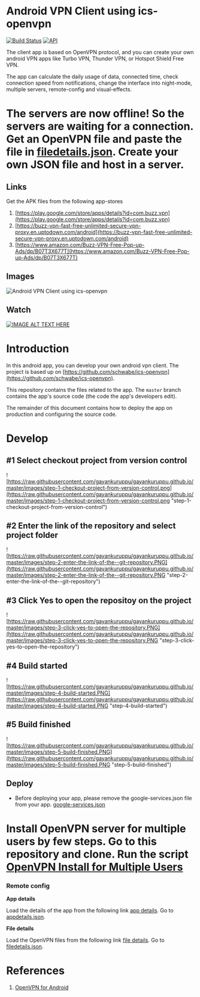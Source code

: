 # Android VPN Client using ics-openvpn
[![Build Status](https://travis-ci.org/gayankuruppu/android-vpn-client-ics-openvpn.svg?branch=master)](https://travis-ci.org/gayankuruppu/android-vpn-client-ics-openvpn) [![API](https://img.shields.io/badge/API-21%2B-brightgreen.svg?style=flat)](https://android-arsenal.com/api?level=21) 

The client app is based on OpenVPN protocol, and you can create your own android VPN apps like Turbo VPN, Thunder VPN, or Hotspot Shield Free VPN.

The app can calculate the daily usage of data, connected time, check connection speed from notifications, change the interface into night-mode, multiple servers, remote-config and visual-effects.

# The servers are now offline! So the servers are waiting for a connection. Get an OpenVPN file and paste the file in [filedetails.json](https://gayankuruppu.github.io/oml/buzz/filedetails.json). Create your own JSON file and host in a server.

## Links

Get the APK files from the following app-stores
1. [https://play.google.com/store/apps/details?id=com.buzz.vpn](https://play.google.com/store/apps/details?id=com.buzz.vpn)
2. [https://buzz-vpn-fast-free-unlimited-secure-vpn-proxy.en.uptodown.com/android](https://buzz-vpn-fast-free-unlimited-secure-vpn-proxy.en.uptodown.com/android)
3. [https://www.amazon.com/Buzz-VPN-Free-Pop-up-Ads/dp/B07T3X677T](https://www.amazon.com/Buzz-VPN-Free-Pop-up-Ads/dp/B07T3X677T)

## Images
![Android VPN Client using ics-openvpn](https://lh3.googleusercontent.com/yvUkS8eVus7uFmN29-A-xGWihG_4JyizZ-09X4rpjsoxL7tJH3vKFsvfRsD78dnfKFE=w1366-h657-rw "Android VPN Client using ics-openvpn")

## Watch
[![IMAGE ALT TEXT HERE](https://img.youtube.com/vi/1ms4mxEw378/0.jpg)](https://www.youtube.com/watch?v=1ms4mxEw378)

# Introduction

In this android app, you can develop your own android vpn client. The project is based up on [https://github.com/schwabe/ics-openvpn](https://github.com/schwabe/ics-openvpn).

This repository contains the files related to the app. The `master` branch contains the app's source code (the code the app's developers edit).

The remainder of this document contains how to deploy the app on production and configuring the source code.

# Develop

## #1 Select checkout project from version control
![https://raw.githubusercontent.com/gayankuruppu/gayankuruppu.github.io/master/images/step-1-checkout-project-from-version-control.png](https://raw.githubusercontent.com/gayankuruppu/gayankuruppu.github.io/master/images/step-1-checkout-project-from-version-control.png "step-1-checkout-project-from-version-control")

## #2 Enter the link of the repository and select project folder
![https://raw.githubusercontent.com/gayankuruppu/gayankuruppu.github.io/master/images/step-2-enter-the-link-of-the--git-repository.PNG](https://raw.githubusercontent.com/gayankuruppu/gayankuruppu.github.io/master/images/step-2-enter-the-link-of-the--git-repository.PNG "step-2-enter-the-link-of-the--git-repository")

## #3 Click Yes to open the repositoy on the project
![https://raw.githubusercontent.com/gayankuruppu/gayankuruppu.github.io/master/images/step-3-click-yes-to-open-the-repository.PNG](https://raw.githubusercontent.com/gayankuruppu/gayankuruppu.github.io/master/images/step-3-click-yes-to-open-the-repository.PNG "step-3-click-yes-to-open-the-repository")

## #4 Build started
![https://raw.githubusercontent.com/gayankuruppu/gayankuruppu.github.io/master/images/step-4-build-started.PNG](https://raw.githubusercontent.com/gayankuruppu/gayankuruppu.github.io/master/images/step-4-build-started.PNG "step-4-build-started")

## #5 Build finished
![https://raw.githubusercontent.com/gayankuruppu/gayankuruppu.github.io/master/images/step-5-build-finished.PNG](https://raw.githubusercontent.com/gayankuruppu/gayankuruppu.github.io/master/images/step-5-build-finished.PNG "step-5-build-finished")

## Deploy

* Before deploying your app, please remove the google-services.json file from your app. [google-services.json](https://github.com/gayankuruppu/android-vpn-client-ics-openvpn/blob/cfd8f922f145d404618cfe1522fb76d9a9b8b698/app/google-services.json#L4)

# Install OpenVPN server for multiple users by few steps. Go to this repository and clone. Run the script [OpenVPN Install for Multiple Users](https://github.com/gayankuruppu/openvpn-install-for-multiple-users)


### Remote config

**App details**

Load the details of the app from the following link [app details](https://github.com/gayankuruppu/android-vpn-client-ics-openvpn/blob/c35b88b40a8ba6aa382ca7324981511f4c6e886d/app/src/main/java/com/buzz/vpn/WelcomeActivity.java#L59).
Go to [appdetails.json](https://gayankuruppu.github.io/oml/buzz/appdetails.json).

**File details**

Load the OpenVPN files from the following link [file details](https://github.com/gayankuruppu/android-vpn-client-ics-openvpn/blob/c35b88b40a8ba6aa382ca7324981511f4c6e886d/app/src/main/java/com/buzz/vpn/WelcomeActivity.java#L60).
Go to [filedetails.json](https://gayankuruppu.github.io/oml/buzz/filedetails.json).

# References

1. [OpenVPN for Android](https://github.com/schwabe/ics-openvpn)
